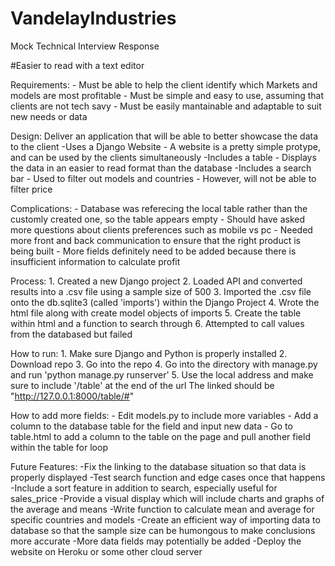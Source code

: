 # VandelayIndustries
Mock Technical Interview Response

#Easier to read with a text editor

Requirements:
	- Must be able to help the client identify which Markets and models are most profitable
	- Must be simple and easy to use, assuming that clients are not tech savy 
	- Must be easily mantainable and adaptable to suit new needs or data

Design:
	Deliver an application that will be able to better showcase the data to the client
		-Uses a Django Website
			- A website is a pretty simple protype, and can be used by the clients simultaneously
		-Includes a table 
			- Displays the data in an easier to read format than the database
		-Includes a search bar 
			- Used to filter out models and countries
			- However, will not be able to filter price

Complications:
	- Database was referecing the local table rather than the customly created one, so the table appears empty 
	- Should have asked more questions about clients preferences such as mobile vs pc
	- Needed more front and back communication to ensure that the right product is being built 
	- More fields definitely need to be added because there is insufficient information to calculate profit

Process:
	1. Created a new Django project
	2. Loaded API and converted results into a .csv file using a sample size of 500
	3. Imported the .csv file onto the db.sqlite3 (called 'imports') within the Django Project
	4. Wrote the html file along with create model objects of imports
	5. Create the table within html and a function to search through
	6. Attempted to call values from the databased but failed

How to run:
	1. Make sure Django and Python is properly installed
	2. Download repo 
	3. Go into the repo
	4. Go into the directory with manage.py and run 'python manage.py runserver'
	5. Use the local address and make sure to include '/table' at the end of the url
	   The linked should be "http://127.0.0.1:8000/table/#"

How to add more fields:
	- Edit models.py to include more variables
	- Add a column to the database table for the field and input new data
	- Go to table.html to add a column to the table on the page and pull another field within the table for loop

Future Features:
	-Fix the linking to the database situation so that data is properly displayed
		-Test search function and edge cases once that happens
	-Include a sort feature in addition to search, especially useful for sales_price
	-Provide a visual display which will include charts and graphs of the average and means
	-Write function to calculate mean and average for specific countries and models
	-Create an efficient way of importing data to database so that the sample size can be humongous to make conclusions more accurate
	-More data fields may potentially be added
	-Deploy the website on Heroku or some other cloud server



